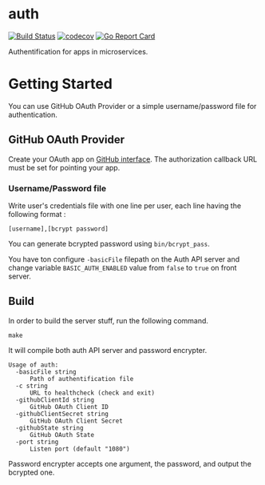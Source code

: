 # auth

[![Build Status](https://travis-ci.org/ViBiOh/auth.svg?branch=master)](https://travis-ci.org/ViBiOh/auth)
[![codecov](https://codecov.io/gh/ViBiOh/auth/branch/master/graph/badge.svg)](https://codecov.io/gh/ViBiOh/auth)
[![Go Report Card](https://goreportcard.com/badge/github.com/ViBiOh/auth)](https://goreportcard.com/report/github.com/ViBiOh/auth)

Authentification for apps in microservices.

# Getting Started

You can use GitHub OAuth Provider or a simple username/password file for authentication.

## GitHub OAuth Provider

Create your OAuth app on [GitHub interface](https://github.com/settings/developers). The authorization callback URL must be set for pointing your app.

### Username/Password file

Write user's credentials file with one line per user, each line having the following format :

```
[username],[bcrypt password]
```

You can generate bcrypted password using `bin/bcrypt_pass`.

You have ton configure `-basicFile` filepath on the Auth API server and change variable `BASIC_AUTH_ENABLED` value from `false` to `true` on front server.

## Build

In order to build the server stuff, run the following command.

```
make
```

It will compile both auth API server and password encrypter.

```
Usage of auth:
  -basicFile string
      Path of authentification file
  -c string
      URL to healthcheck (check and exit)
  -githubClientId string
      GitHub OAuth Client ID
  -githubClientSecret string
      GitHub OAuth Client Secret
  -githubState string
      GitHub OAuth State
  -port string
      Listen port (default "1080")
```

Password encrypter accepts one argument, the password, and output the bcrypted one.
